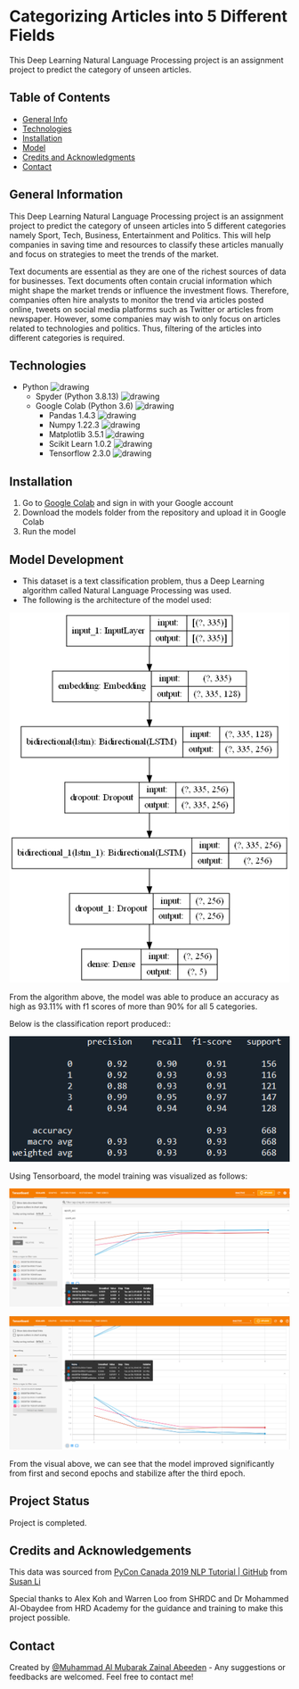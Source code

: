 # Categorizing Articles into 5 Different Fields

This Deep Learning Natural Language Processing project is an assignment project to predict the category of unseen articles.

## Table of Contents
* [General Info](#general-information)
* [Technologies](#technologies)
* [Installation](#installation)
* [Model](#model)
* [Credits and Acknowledgments](#credits-and-acknowledgements)
* [Contact](#contact)

## General Information

This Deep Learning Natural Language Processing project is an assignment project to predict the category of unseen articles into 5 different categories namely Sport, Tech, Business, Entertainment and Politics. This will help companies in saving time and resources to classify these articles manually and focus on strategies to meet the trends of the market.

Text documents are essential as they are one of the richest sources of data for businesses. Text documents often contain crucial information which might shape the market trends or influence the investment flows. Therefore, companies often hire analysts to monitor the trend via articles posted online, tweets on social media platforms such as Twitter or articles from newspaper. However, some companies may wish to only focus on articles related to technologies and politics. Thus, filtering of the articles into different categories is required.

## Technologies

- Python <img src="https://img.shields.io/badge/python-3670A0?style=for-the-badge&logo=python&logoColor=ffdd54" alt="drawing" width="6%"/>
    - Spyder (Python 3.8.13) <img src="https://img.shields.io/badge/Spyder-838485?style=for-the-badge&logo=spyder%20ide&logoColor=maroon" alt="drawing" width="6%"/>
    - Google Colab (Python 3.6) <img src="https://upload.wikimedia.org/wikipedia/commons/thumb/d/d0/Google_Colaboratory_SVG_Logo.svg/1200px-Google_Colaboratory_SVG_Logo.svg.png" alt="drawing" width="3.5%"/>
        - Pandas 1.4.3 <img src="https://img.shields.io/badge/pandas-%23150458.svg?style=for-the-badge&logo=pandas&logoColor=white" alt="drawing" width="6%"/>
        - Numpy 1.22.3 <img src="https://img.shields.io/badge/numpy-%23013243.svg?style=for-the-badge&logo=numpy&logoColor=white" alt="drawing" width="6%"/>
        - Matplotlib 3.5.1 <img src="https://matplotlib.org/_static/images/logo2.svg" alt="drawing" width="6%"/>
        - Scikit Learn 1.0.2 <img src="https://img.shields.io/badge/scikit--learn-%23F7931E.svg?style=for-the-badge&logo=scikit-learn&logoColor=white" alt="drawing" width="6%"/>
        - Tensorflow 2.3.0 <img src="https://img.shields.io/badge/TensorFlow-%23FF6F00.svg?style=for-the-badge&logo=TensorFlow&logoColor=white" alt="drawing" width="6%"/>
 
## Installation

1) Go to [Google Colab](https://colab.research.google.com/) and sign in with your Google account
2) Download the models folder from the repository and upload it in Google Colab
3) Run the model

## Model Development

- This dataset is a text classification problem, thus a Deep Learning algorithm called Natural Language Processing was used.
- The following is the architecture of the model used:

![model](statics/model.png)

From the algorithm above, the model was able to produce an accuracy as high as 93.11% with f1 scores of more than 90% for all 5 categories.

Below is the classification report produced::

![Classificaiton Report](statics/classification_report.png)

Using Tensorboard, the model training was visualized as follows:

![Tensorboard Epoch Acc](statics/tensorboard_epoch_acc.png)

![Tensorboard Epoch Loss](statics/tensorboard_epoch_loss.png)

From the visual above, we can see that the model improved significantly from first and second epochs and stabilize after the third epoch.

## Project Status

Project is completed.

## Credits and Acknowledgements

This data was sourced from [PyCon Canada 2019 NLP Tutorial | GitHub](https://raw.githubusercontent.com/susanli2016/PyCon-Canada-2019-NLP-Tutorial/master/bbc-text.csv) from [Susan Li](https://github.com/susanli2016)

Special thanks to Alex Koh and Warren Loo from SHRDC and Dr Mohammed Al-Obaydee from HRD Academy for the guidance and training to make 
this project possible.

## Contact

Created by [@Muhammad Al Mubarak Zainal Abeeden](https://www.linkedin.com/in/m-almubarak-za/) - Any suggestions or feedbacks are welcomed. Feel free to contact me!
